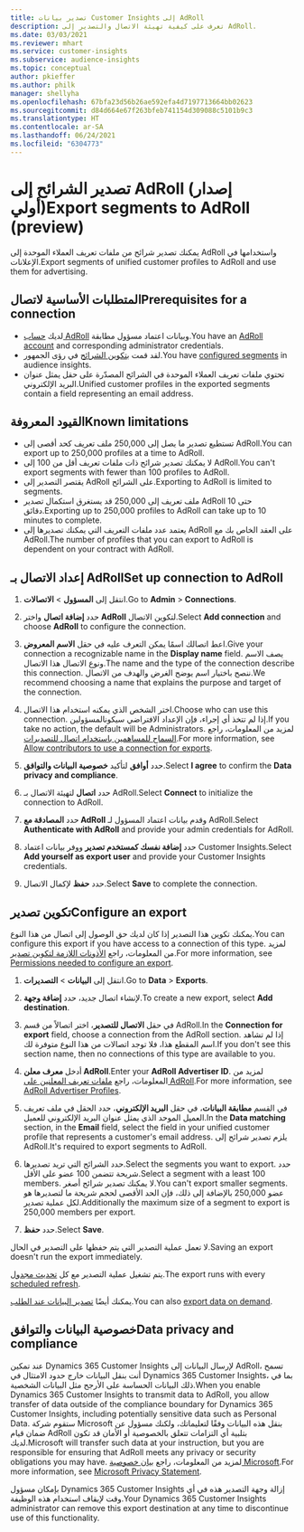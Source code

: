 ```yaml
---
title: تصدير بيانات Customer Insights إلى AdRoll
description: تعرف على كيفية تهيئة الاتصال والتصدير إلى AdRoll.
ms.date: 03/03/2021
ms.reviewer: mhart
ms.service: customer-insights
ms.subservice: audience-insights
ms.topic: conceptual
author: pkieffer
ms.author: philk
manager: shellyha
ms.openlocfilehash: 67bfa23d56b26ae592efa4d7197713664bb02623
ms.sourcegitcommit: d84d664e67f263bfeb741154d309088c5101b9c3
ms.translationtype: HT
ms.contentlocale: ar-SA
ms.lasthandoff: 06/24/2021
ms.locfileid: "6304773"
---
```

# <a name="export-segments-to-adroll-preview"></a><span data-ttu-id="96f2c-103">تصدير الشرائح إلى AdRoll (إصدار أولي)</span><span class="sxs-lookup"><span data-stu-id="96f2c-103">Export segments to AdRoll (preview)</span></span>

<span data-ttu-id="96f2c-104">يمكنك تصدير شرائح من ملفات تعريف العملاء الموحدة إلى AdRoll واستخدامها في الإعلانات.</span><span class="sxs-lookup"><span data-stu-id="96f2c-104">Export segments of unified customer profiles to AdRoll and use them for advertising.</span></span> 

## <a name="prerequisites-for-a-connection"></a><span data-ttu-id="96f2c-105">المتطلبات الأساسية لاتصال</span><span class="sxs-lookup"><span data-stu-id="96f2c-105">Prerequisites for a connection</span></span>

-   <span data-ttu-id="96f2c-106">لديك [حساب AdRoll](https://www.adroll.com/) وبيانات اعتماد مسؤول مطابقة.</span><span class="sxs-lookup"><span data-stu-id="96f2c-106">You have an [AdRoll account](https://www.adroll.com/) and corresponding administrator credentials.</span></span>
-   <span data-ttu-id="96f2c-107">لقد قمت [بتكوين الشرائح](segments.md) في رؤى الجمهور.</span><span class="sxs-lookup"><span data-stu-id="96f2c-107">You have [configured segments](segments.md) in audience insights.</span></span>
-   <span data-ttu-id="96f2c-108">تحتوي ملفات تعريف العملاء الموحدة في الشرائح المصدّرة على حقل يمثل عنوان البريد الإلكتروني.</span><span class="sxs-lookup"><span data-stu-id="96f2c-108">Unified customer profiles in the exported segments contain a field representing an email address.</span></span>

## <a name="known-limitations"></a><span data-ttu-id="96f2c-109">القيود المعروفة</span><span class="sxs-lookup"><span data-stu-id="96f2c-109">Known limitations</span></span>

- <span data-ttu-id="96f2c-110">تستطيع تصدير ما يصل إلى 250,000 ملف تعريف كحد أقصى إلى AdRoll.</span><span class="sxs-lookup"><span data-stu-id="96f2c-110">You can export up to 250,000 profiles at a time to AdRoll.</span></span>
- <span data-ttu-id="96f2c-111">لا يمكنك تصدير شرائح ذات ملفات تعريف أقل من 100 إلى AdRoll.</span><span class="sxs-lookup"><span data-stu-id="96f2c-111">You can't export segments with fewer than 100 profiles to AdRoll.</span></span> 
- <span data-ttu-id="96f2c-112">يقتصر التصدير إلى AdRoll على الشرائح.</span><span class="sxs-lookup"><span data-stu-id="96f2c-112">Exporting to AdRoll is limited to segments.</span></span>
- <span data-ttu-id="96f2c-113">قد يستغرق استكمال تصدير ‎250,000 ملف تعريف إلى AdRoll حتى 10 دقائق.</span><span class="sxs-lookup"><span data-stu-id="96f2c-113">Exporting up to 250,000 profiles to AdRoll can take up to 10 minutes to complete.</span></span> 
- <span data-ttu-id="96f2c-114">يعتمد عدد ملفات التعريف التي يمكنك تصديرها إلى AdRoll على العقد الخاص بك مع AdRoll.</span><span class="sxs-lookup"><span data-stu-id="96f2c-114">The number of profiles that you can export to AdRoll is dependent on your contract with AdRoll.</span></span>

## <a name="set-up-connection-to-adroll"></a><span data-ttu-id="96f2c-115">إعداد الاتصال بـ AdRoll</span><span class="sxs-lookup"><span data-stu-id="96f2c-115">Set up connection to AdRoll</span></span>

1. <span data-ttu-id="96f2c-116">انتقل إلى **المسؤول** > **الاتصالات**.</span><span class="sxs-lookup"><span data-stu-id="96f2c-116">Go to **Admin** > **Connections**.</span></span>

1. <span data-ttu-id="96f2c-117">حدد **إضافة اتصال** واختر **AdRoll** لتكوين الاتصال.</span><span class="sxs-lookup"><span data-stu-id="96f2c-117">Select **Add connection** and choose **AdRoll** to configure the connection.</span></span>

1. <span data-ttu-id="96f2c-118">اعط اتصالك اسمًا يمكن التعرف عليه في حقل **الاسم المعروض**.</span><span class="sxs-lookup"><span data-stu-id="96f2c-118">Give your connection a recognizable name in the **Display name** field.</span></span> <span data-ttu-id="96f2c-119">يصف الاسم ونوع الاتصال هذا الاتصال.</span><span class="sxs-lookup"><span data-stu-id="96f2c-119">The name and the type of the connection describe this connection.</span></span> <span data-ttu-id="96f2c-120">ننصح باختيار اسم يوضح الغرض والهدف من الاتصال.</span><span class="sxs-lookup"><span data-stu-id="96f2c-120">We recommend choosing a name that explains the purpose and target of the connection.</span></span>

1. <span data-ttu-id="96f2c-121">اختر الشخص الذي يمكنه استخدام هذا الاتصال.</span><span class="sxs-lookup"><span data-stu-id="96f2c-121">Choose who can use this connection.</span></span> <span data-ttu-id="96f2c-122">إذا لم تتخذ أي إجراء، فإن الإعداد الافتراضي سيكونالمسؤولين.</span><span class="sxs-lookup"><span data-stu-id="96f2c-122">If you take no action, the default will be Administrators.</span></span> <span data-ttu-id="96f2c-123">لمزيد من المعلومات، راجع [السماح للمساهمين باستخدام اتصال للتصديرات](connections.md#allow-contributors-to-use-a-connection-for-exports).</span><span class="sxs-lookup"><span data-stu-id="96f2c-123">For more information, see [Allow contributors to use a connection for exports](connections.md#allow-contributors-to-use-a-connection-for-exports).</span></span>

1. <span data-ttu-id="96f2c-124">حدد **أوافق** لتأكيد **خصوصية البيانات والتوافق‬**.</span><span class="sxs-lookup"><span data-stu-id="96f2c-124">Select **I agree** to confirm the **Data privacy and compliance**.</span></span>

1. <span data-ttu-id="96f2c-125">حدد **اتصال** لتهيئة الاتصال بـ AdRoll.</span><span class="sxs-lookup"><span data-stu-id="96f2c-125">Select **Connect** to initialize the connection to AdRoll.</span></span>

1. <span data-ttu-id="96f2c-126">حدد **المصادقة مع AdRoll** وقدم بيانات اعتماد المسؤول لـ AdRoll.</span><span class="sxs-lookup"><span data-stu-id="96f2c-126">Select **Authenticate with AdRoll** and provide your admin credentials for AdRoll.</span></span> 

1. <span data-ttu-id="96f2c-127">حدد **إضافة نفسك كمستخدم تصدير** ووفر بيانات اعتماد Customer Insights.</span><span class="sxs-lookup"><span data-stu-id="96f2c-127">Select **Add yourself as export user** and provide your Customer Insights credentials.</span></span>

1. <span data-ttu-id="96f2c-128">حدد **حفظ** لإكمال الاتصال.</span><span class="sxs-lookup"><span data-stu-id="96f2c-128">Select **Save** to complete the connection.</span></span>

## <a name="configure-an-export"></a><span data-ttu-id="96f2c-129">تكوين تصدير</span><span class="sxs-lookup"><span data-stu-id="96f2c-129">Configure an export</span></span>

<span data-ttu-id="96f2c-130">يمكنك تكوين هذا التصدير إذا كان لديك حق الوصول إلى اتصال من هذا النوع.</span><span class="sxs-lookup"><span data-stu-id="96f2c-130">You can configure this export if you have access to a connection of this type.</span></span> <span data-ttu-id="96f2c-131">لمزيد من المعلومات، راجع [الأذونات اللازمة لتكوين تصدير](export-destinations.md#set-up-a-new-export).</span><span class="sxs-lookup"><span data-stu-id="96f2c-131">For more information, see [Permissions needed to configure an export](export-destinations.md#set-up-a-new-export).</span></span>

1. <span data-ttu-id="96f2c-132">انتقل إلى **البيانات** > **التصديرات**.</span><span class="sxs-lookup"><span data-stu-id="96f2c-132">Go to **Data** > **Exports**.</span></span>

1. <span data-ttu-id="96f2c-133">لإنشاء اتصال جديد، حدد **إضافة وجهة**.</span><span class="sxs-lookup"><span data-stu-id="96f2c-133">To create a new export, select **Add destination**.</span></span>

1. <span data-ttu-id="96f2c-134">في حقل **الاتصال للتصدير**، اختر اتصالاً من قسم AdRoll.</span><span class="sxs-lookup"><span data-stu-id="96f2c-134">In the **Connection for export** field, choose a connection from the AdRoll section.</span></span> <span data-ttu-id="96f2c-135">إذا لم تشاهد اسم المقطع هذا، فلا توجد اتصالات من هذا النوع متوفرة لك.</span><span class="sxs-lookup"><span data-stu-id="96f2c-135">If you don't see this section name, then no connections of this type are available to you.</span></span>

1. <span data-ttu-id="96f2c-136">أدخل **معرف معلن AdRoll**.</span><span class="sxs-lookup"><span data-stu-id="96f2c-136">Enter your **AdRoll Advertiser ID**.</span></span> <span data-ttu-id="96f2c-137">لمزيد من المعلومات، راجع [ملفات تعريف المعلنين على AdRoll](https://help.adroll.com/hc/articles/212011838-Advertiser-Profiles).</span><span class="sxs-lookup"><span data-stu-id="96f2c-137">For more information, see [AdRoll Advertiser Profiles](https://help.adroll.com/hc/articles/212011838-Advertiser-Profiles).</span></span>

3. <span data-ttu-id="96f2c-138">في القسم **مطابقة البيانات**، في حقل **البريد الإلكتروني**، حدد الحقل في ملف تعريف العميل الموحد الذي يمثل عنوان البريد الإلكتروني للعميل.</span><span class="sxs-lookup"><span data-stu-id="96f2c-138">In the **Data matching** section, in the **Email** field, select the field in your unified customer profile that represents a customer's email address.</span></span> <span data-ttu-id="96f2c-139">يلزم تصدير شرائح إلى AdRoll.</span><span class="sxs-lookup"><span data-stu-id="96f2c-139">It's required to export segments to AdRoll.</span></span>

1. <span data-ttu-id="96f2c-140">حدد الشرائح التي تريد تصديرها.</span><span class="sxs-lookup"><span data-stu-id="96f2c-140">Select the segments you want to export.</span></span> <span data-ttu-id="96f2c-141">حدد شريحة تتضمن 100 عضو على الأقل.</span><span class="sxs-lookup"><span data-stu-id="96f2c-141">Select a segment with a least 100 members.</span></span> <span data-ttu-id="96f2c-142">لا يمكنك تصدير شرائح أصغر.</span><span class="sxs-lookup"><span data-stu-id="96f2c-142">You can't export smaller segments.</span></span> <span data-ttu-id="96f2c-143">بالإضافة إلى ذلك، فإن الحد الأقصى لحجم شريحة ما لتصديرها هو ‎250,000 عضو لكل عملية تصدير.</span><span class="sxs-lookup"><span data-stu-id="96f2c-143">Additionally the maximum size of a segment to export is 250,000 members per export.</span></span> 

1. <span data-ttu-id="96f2c-144">حدد **حفظ**.</span><span class="sxs-lookup"><span data-stu-id="96f2c-144">Select **Save**.</span></span>

<span data-ttu-id="96f2c-145">لا تعمل عملية التصدير التي يتم حفظها على التصدير في الحال.</span><span class="sxs-lookup"><span data-stu-id="96f2c-145">Saving an export doesn't run the export immediately.</span></span>

<span data-ttu-id="96f2c-146">يتم تشغيل عملية التصدير مع كل [تحديث مجدول](system.md#schedule-tab).</span><span class="sxs-lookup"><span data-stu-id="96f2c-146">The export runs with every [scheduled refresh](system.md#schedule-tab).</span></span> 

<span data-ttu-id="96f2c-147">يمكنك أيضًا [تصدير البيانات عند الطلب](export-destinations.md#run-exports-on-demand).</span><span class="sxs-lookup"><span data-stu-id="96f2c-147">You can also [export data on demand](export-destinations.md#run-exports-on-demand).</span></span> 


## <a name="data-privacy-and-compliance"></a><span data-ttu-id="96f2c-148">خصوصية البيانات والتوافق</span><span class="sxs-lookup"><span data-stu-id="96f2c-148">Data privacy and compliance</span></span>

<span data-ttu-id="96f2c-149">عند تمكين Dynamics 365 Customer Insights لإرسال البيانات إلى AdRoll، تسمح أنت بنقل البيانات خارج حدود الامتثال في Dynamics 365 Customer Insights، بما في ذلك البيانات الحساسة على الأرجح مثل البيانات الشخصية.</span><span class="sxs-lookup"><span data-stu-id="96f2c-149">When you enable Dynamics 365 Customer Insights to transmit data to AdRoll, you allow transfer of data outside of the compliance boundary for Dynamics 365 Customer Insights, including potentially sensitive data such as Personal Data.</span></span> <span data-ttu-id="96f2c-150">ستقوم شركة Microsoft بنقل هذه البيانات وفقًا لتعليماتك، ولكنك مسؤول عن ضمان قيام AdRoll بتلبية أي التزامات تتعلق بالخصوصية أو الأمان قد تكون لديك.</span><span class="sxs-lookup"><span data-stu-id="96f2c-150">Microsoft will transfer such data at your instruction, but you are responsible for ensuring that AdRoll meets any privacy or security obligations you may have.</span></span> <span data-ttu-id="96f2c-151">لمزيد من المعلومات، راجع [بيان خصوصية Microsoft](https://go.microsoft.com/fwlink/?linkid=396732).</span><span class="sxs-lookup"><span data-stu-id="96f2c-151">For more information, see [Microsoft Privacy Statement](https://go.microsoft.com/fwlink/?linkid=396732).</span></span>

<span data-ttu-id="96f2c-152">بإمكان مسؤول Dynamics 365 Customer Insights إزالة وجهة التصدير هذه في أي وقت لإيقاف استخدام هذه الوظيفة.</span><span class="sxs-lookup"><span data-stu-id="96f2c-152">Your Dynamics 365 Customer Insights administrator can remove this export destination at any time to discontinue use of this functionality.</span></span>
